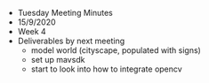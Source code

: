 - Tuesday Meeting Minutes 
- 15/9/2020
- Week 4
- Deliverables by next meeting
    - model world (cityscape, populated with signs)
    - set up mavsdk
    - start to look into how to integrate opencv